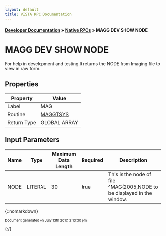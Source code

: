 ```yaml
---
layout: default
title: VISTA RPC Documentation
---
```


#### [Developer Documentation](../index) &#187; [Native RPCs](TableOfContents) &#187; MAGG DEV SHOW NODE<br/>
# MAGG DEV SHOW NODE

For help in development and testing.It returns the NODE from Imaging file to view in raw form.

## Properties

Property | Value
--- | ---
Label | MAG
Routine | [MAGGTSYS](http://code.osehra.org/dox/Routine_MAGGTSYS_source.html)
Return Type | GLOBAL ARRAY


## Input Parameters

Name | Type | Maximum Data Length | Required | Description
--- | --- | --- | --- | ---
NODE | LITERAL | 30 | true | This is the node of file ^MAG(2005,NODE to be displayed in the window.



{::nomarkdown} <br/><p style="font-size: 11px">Document generated on July 13th 2017, 2:13:30 pm</p>{:/}